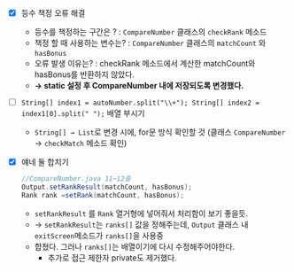 - [x]  등수 책정 오류 해결
    - 등수를 책정하는 구간은 ? : `CompareNumber` 클래스의 `checkRank` 메소드
    - 책정 할 때 사용하는 변수는? : `CompareNumber` 클래스의 `matchCount` 와 `hasBonus`
    - 오류 발생 이유는? : checkRank 메소드에서 계산한 matchCount와 hasBonus를 반환하지 않았다.
    - **→ static 설정 후 CompareNumber 내에 저장되도록 변경했다.**
- [ ]  `String[] index1 = autoNumber.split("\\+");
String[] index2 = index1[0].split(" ");` 배열 부시기
    - `String[] → List`로 변경 시에, for문 방식 확인할 것 (클래스 `CompareNumber` → `checkMatch` 메소드 확인)
- [x]  얘네 둘 합치기
    
    ```java
    //CompareNumber.java 11~12줄
    Output.setRankResult(matchCount, hasBonus);
    Rank rank =setRank(matchCount, hasBonus);
    ```
    
    - `setRankResult` 를 `Rank` 열거형에 넣어줘서 처리함이 보기 좋을듯.
    - → `setRankResult`는 `ranks[]` 값을 정해주는데, `Output` 클래스 내  `exitScreen`메소드가 `ranks[]`을 사용중
    - 합쳤다. 그러나 `ranks[]`는 배열이기에 다시 수정해주어야한다.
        - 추가로 접근 제한자 private도 제거했다.
